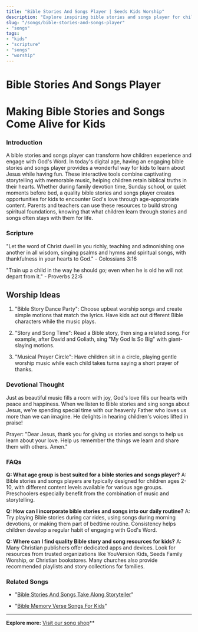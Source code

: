 ```yaml
---
title: "Bible Stories And Songs Player | Seeds Kids Worship"
description: "Explore inspiring bible stories and songs player for children's worship and faith development. Biblical music resources for families and ministry."
slug: "/songs/bible-stories-and-songs-player"
- "songs"
tags:
- "kids"
- "scripture"
- "songs"
- "worship"
---
```


# Bible Stories And Songs Player

# Making Bible Stories and Songs Come Alive for Kids

### Introduction
A bible stories and songs player can transform how children experience and engage with God's Word. In today's digital age, having an engaging bible stories and songs player provides a wonderful way for kids to learn about Jesus while having fun. These interactive tools combine captivating storytelling with memorable music, helping children retain biblical truths in their hearts. Whether during family devotion time, Sunday school, or quiet moments before bed, a quality bible stories and songs player creates opportunities for kids to encounter God's love through age-appropriate content. Parents and teachers can use these resources to build strong spiritual foundations, knowing that what children learn through stories and songs often stays with them for life.

### Scripture
"Let the word of Christ dwell in you richly, teaching and admonishing one another in all wisdom, singing psalms and hymns and spiritual songs, with thankfulness in your hearts to God." - Colossians 3:16

"Train up a child in the way he should go; even when he is old he will not depart from it." - Proverbs 22:6

## Worship Ideas
1. "Bible Story Dance Party": Choose upbeat worship songs and create simple motions that match the lyrics. Have kids act out different Bible characters while the music plays.

2. "Story and Song Time": Read a Bible story, then sing a related song. For example, after David and Goliath, sing "My God Is So Big" with giant-slaying motions.

3. "Musical Prayer Circle": Have children sit in a circle, playing gentle worship music while each child takes turns saying a short prayer of thanks.

### Devotional Thought
Just as beautiful music fills a room with joy, God's love fills our hearts with peace and happiness. When we listen to Bible stories and sing songs about Jesus, we're spending special time with our heavenly Father who loves us more than we can imagine. He delights in hearing children's voices lifted in praise!

Prayer: "Dear Jesus, thank you for giving us stories and songs to help us learn about your love. Help us remember the things we learn and share them with others. Amen."

### FAQs

**Q: What age group is best suited for a bible stories and songs player?**
A: Bible stories and songs players are typically designed for children ages 2-10, with different content levels available for various age groups. Preschoolers especially benefit from the combination of music and storytelling.

**Q: How can I incorporate bible stories and songs into our daily routine?**
A: Try playing Bible stories during car rides, using songs during morning devotions, or making them part of bedtime routine. Consistency helps children develop a regular habit of engaging with God's Word.

**Q: Where can I find quality Bible story and song resources for kids?**
A: Many Christian publishers offer dedicated apps and devices. Look for resources from trusted organizations like YouVersion Kids, Seeds Family Worship, or Christian bookstores. Many churches also provide recommended playlists and story collections for families.

### Related Songs

- "[Bible Stories And Songs Take Along Storyteller](/songs/bible-stories-and-songs-take-along-storyteller/)"

- "[Bible Memory Verse Songs For Kids](/songs/bible-memory-verse-songs-for-kids/)"

---

**Explore more:** [Visit our song shop](https://seedskidsworship.com/shop)**

<!-- Schema Markup -->
<script type="application/ld+json">
{
  "@context": "https://schema.org",
  "@type": "MusicRecording",
  "name": "Bible Stories And Songs Player",
  "byArtist": {
    "@type": "MusicGroup",
    "name": "Seeds Kids Worship"
  },
  "isFamilyFriendly": true,
  "url": "https://seedskidsworship.com/songs/bible-stories-and-songs-player/"
}
</script>